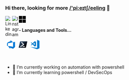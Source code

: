 ### Hi there, looking for more [/'pi:eɪtʃ/eeling](https://philipphiestand.ch) 👋

<a href="https://www.linkedin.com/in/philipp-hiestand-498a8673/">
  <img align="left" alt="Linkedin" width="22px" src="https://cdn.jsdelivr.net/npm/simple-icons@v3/icons/linkedin.svg" />
</a>
<a href="https://www.instagram.com/philipphiestand/">
  <img align="left" alt="Instagram" width="22px" src="https://cdn.jsdelivr.net/npm/simple-icons@v3/icons/instagram.svg" />
</a>
<a href="https://techcommunity.microsoft.com/t5/user/viewprofilepage/user-id/561080">
  <img align="left" alt="MS TechCommunity" width="22px" src="https://github.com/pheeling/pheeling/blob/master/resources/pic/social/Microsoft_logo_social.png" />
</a>

<br />

#### - Languages and Tools...

<p align="left">
 <img src="https://github.com/pheeling/pheeling/blob/master/resources/pic/languages/azureDevOps.png" alt="Azure DevOps" style="vertical-align:top; margin:4px" width="30px" height="30px"><img src="https://github.com/pheeling/pheeling/blob/master/resources/pic/languages/PowerShell_Core_6.0_icon.png" alt="PSCore" style="vertical-align:top; margin:4px" width="30px" height="30px"><img src="https://github.com/pheeling/pheeling/blob/master/resources/pic/languages/Visual_Studio_Code_1.18_icon.png" alt="Twitter" style="vertical-align:top; margin:4px" width="30px" height="30px">

</p>

<br />

- 🔭 I’m currently working on automation with powershell
- 🌱 I’m currently learning powershell / DevSecOps

<!--
**pheeling/pheeling** is a ✨ _special_ ✨ repository because its `README.md` (this file) appears on your GitHub profile.

Here are some ideas to get you started:

- 🔭 I’m currently working on ...
- 🌱 I’m currently learning ...
- 👯 I’m looking to collaborate on ...
- 🤔 I’m looking for help with ...
- 💬 Ask me about ...
- 📫 How to reach me: ...
- 😄 Pronouns: ...
- ⚡ Fun fact: ...
-->

